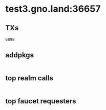 # test3.gno.land:36657

## TXs
```
6898
```

## addpkgs
```
```

## top realm calls
```
```

## top faucet requesters
```
```

